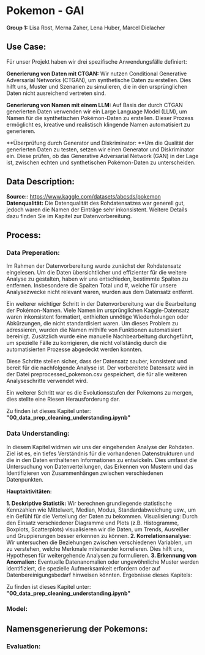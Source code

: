 # Pokemon - GAI
**Group 1:** Lisa Rost, Merna Zaher, Lena Huber, Marcel Dielacher

## Use Case:

Für unser Projekt haben wir drei spezifische Anwendungsfälle definiert:

**Generierung von Daten mit CTGAN:** Wir nutzen Conditional Generative Adversarial Networks (CTGAN), um synthetische Daten zu erstellen. Dies hilft uns, Muster und Szenarien zu simulieren, die in den ursprünglichen Daten nicht ausreichend vertreten sind.

**Generierung von Namen mit einem LLM:** Auf Basis der durch CTGAN generierten Daten verwenden wir ein Large Language Model (LLM), um Namen für die synthetischen Pokémon-Daten zu erstellen. Dieser Prozess ermöglicht es, kreative und realistisch klingende Namen automatisiert zu generieren.

**Überprüfung durch Generator und Diskriminator: **Um die Qualität der generierten Daten zu testen, setzen wir einen Generator und Diskriminator ein. Diese prüfen, ob das Generative Adversarial Network (GAN) in der Lage ist, zwischen echten und synthetischen Pokémon-Daten zu unterscheiden.

## Data Description:
**Source:**: https://www.kaggle.com/datasets/abcsds/pokemon
**Datenqualität:** 
Die Datenqualität des Rohdatensatzes war generell gut, jedoch waren die Namen der Einträge sehr inkonsistent. Weitere Details dazu finden Sie im Kapitel zur Datenvorbereitung.


## Process:

### Data Preperation:
Im Rahmen der Datenvorbereitung wurde zunächst der Rohdatensatz eingelesen. Um die Daten übersichtlicher und effizienter für die weitere Analyse zu gestalten, haben wir uns entschieden, bestimmte Spalten zu entfernen. Insbesondere die Spalten Total und #, welche für unsere Analysezwecke nicht relevant waren, wurden aus dem Datensatz entfernt.

Ein weiterer wichtiger Schritt in der Datenvorbereitung war die Bearbeitung der Pokémon-Namen. Viele Namen im ursprünglichen Kaggle-Datensatz waren inkonsistent formatiert, enthielten unnötige Wiederholungen oder Abkürzungen, die nicht standardisiert waren. Um dieses Problem zu adressieren, wurden die Namen mithilfe von Funktionen automatisiert bereinigt. Zusätzlich wurde eine manuelle Nachbearbeitung durchgeführt, um spezielle Fälle zu korrigieren, die nicht vollständig durch die automatisierten Prozesse abgedeckt werden konnten.

Diese Schritte stellen sicher, dass der Datensatz sauber, konsistent und bereit für die nachfolgende Analyse ist. Der vorbereitete Datensatz wird in der Datei preprocessed_pokemon.csv gespeichert, die für alle weiteren Analyseschritte verwendet wird.

Ein weiterer Schritt war es die Evolutionsstufen der Pokemons zu mergen, dies stellte eine Riesen Herausforderung dar.

Zu finden ist dieses Kapitel unter: **"00_data_prep_cleaning_understanding.ipynb"**

### Data Understanding:
In diesem Kapitel widmen wir uns der eingehenden Analyse der Rohdaten. Ziel ist es, ein tiefes Verständnis für die vorhandenen Datenstrukturen und die in den Daten enthaltenen Informationen zu entwickeln. Dies umfasst die Untersuchung von Datenverteilungen, das Erkennen von Mustern und das Identifizieren von Zusammenhängen zwischen verschiedenen Datenpunkten.

**Hauptaktivitäten:**

**1. Deskriptive Statistik:** Wir berechnen grundlegende statistische Kennzahlen wie Mittelwert, Median, Modus, Standardabweichung usw., um ein Gefühl für die Verteilung der Daten zu bekommen.
Visualisierung: Durch den Einsatz verschiedener Diagramme und Plots (z.B. Histogramme, Boxplots, Scatterplots) visualisieren wir die Daten, um Trends, Ausreißer und Gruppierungen besser erkennen zu können.
**2. Korrelationsanalyse:** Wir untersuchen die Beziehungen zwischen verschiedenen Variablen, um zu verstehen, welche Merkmale miteinander korrelieren. Dies hilft uns, Hypothesen für weitergehende Analysen zu formulieren.
**3. Erkennung von Anomalien:** Eventuelle Datenanomalien oder ungewöhnliche Muster werden identifiziert, die spezielle Aufmerksamkeit erfordern oder auf Datenbereinigungsbedarf hinweisen könnten.
Ergebnisse dieses Kapitels:

Zu finden ist dieses Kapitel unter: **"00_data_prep_cleaning_understanding.ipynb"**

### Model:

## Namensgenerierung der Pokemons:
### Evaluation: